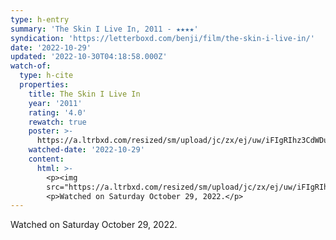 ```yaml
---
type: h-entry
summary: 'The Skin I Live In, 2011 - ★★★★'
syndication: 'https://letterboxd.com/benji/film/the-skin-i-live-in/'
date: '2022-10-29'
updated: '2022-10-30T04:18:58.000Z'
watch-of:
  type: h-cite
  properties:
    title: The Skin I Live In
    year: '2011'
    rating: '4.0'
    rewatch: true
    poster: >-
      https://a.ltrbxd.com/resized/sm/upload/jc/zx/ej/uw/iFIgRIhz3CdWDuKBqEDURV4a4Ly-0-600-0-900-crop.jpg?v=db0dde8109
    watched-date: '2022-10-29'
    content:
      html: >-
        <p><img
        src="https://a.ltrbxd.com/resized/sm/upload/jc/zx/ej/uw/iFIgRIhz3CdWDuKBqEDURV4a4Ly-0-600-0-900-crop.jpg?v=db0dde8109"/></p>
        <p>Watched on Saturday October 29, 2022.</p>
---
```

Watched on Saturday October 29, 2022.
